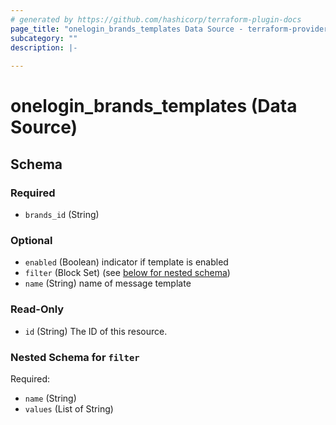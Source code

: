 ```yaml
---
# generated by https://github.com/hashicorp/terraform-plugin-docs
page_title: "onelogin_brands_templates Data Source - terraform-provider-onelogin-1"
subcategory: ""
description: |-
  
---
```


# onelogin_brands_templates (Data Source)





<!-- schema generated by tfplugindocs -->
## Schema

### Required

- `brands_id` (String)

### Optional

- `enabled` (Boolean) indicator if template is enabled
- `filter` (Block Set) (see [below for nested schema](#nestedblock--filter))
- `name` (String) name of message template

### Read-Only

- `id` (String) The ID of this resource.

<a id="nestedblock--filter"></a>
### Nested Schema for `filter`

Required:

- `name` (String)
- `values` (List of String)



